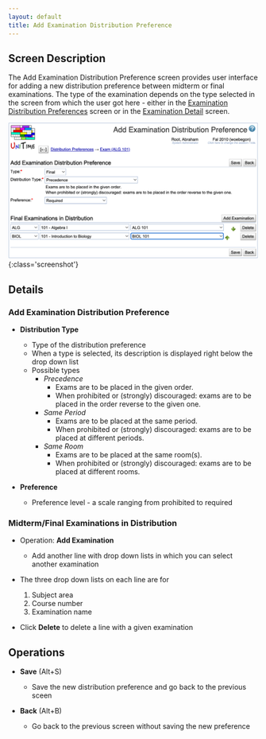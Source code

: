 ```yaml
---
layout: default
title: Add Examination Distribution Preference
---
```



## Screen Description

The Add Examination Distribution Preference screen provides user interface for adding a new distribution preference between midterm or final examinations. The type of the examination depends on the type selected in the screen from which the user got here - either in the [Examination Distribution Preferences](examination-distribution-preferences) screen or in the [Examination Detail](examination-detail) screen.

![Add Examination Distribution Preference](images/add-examination-distribution-preference.png){:class='screenshot'}

## Details

### Add Examination Distribution Preference

* **Distribution Type**
	* Type of the distribution preference
	* When a type is selected, its description is displayed right below the drop down list
	* Possible types
		* _Precedence_
			* Exams are to be placed in the given order.
			* When prohibited or (strongly) discouraged: exams are to be placed in the order reverse to the given one.
		* _Same Period_
			* Exams are to be placed at the same period.
			* When prohibited or (strongly) discouraged: exams are to be placed at different periods.
		* _Same Room_
			* Exams are to be placed at the same room(s).
			* When prohibited or (strongly) discouraged: exams are to be placed at different rooms.

* **Preference**
	* Preference level - a scale ranging from prohibited to required

### Midterm/Final Examinations in Distribution

* Operation: **Add Examination**
	* Add another line with drop down lists in which you can select another examination

* The three drop down lists on each line are for
	1. Subject area
	2. Course number
	3. Examination name

* Click **Delete** to delete a line with a given examination

## Operations

* **Save** (Alt+S)
	* Save the new distribution preference and go back to the previous sceen

* **Back** (Alt+B)
	* Go back to the previous screen without saving the new preference



